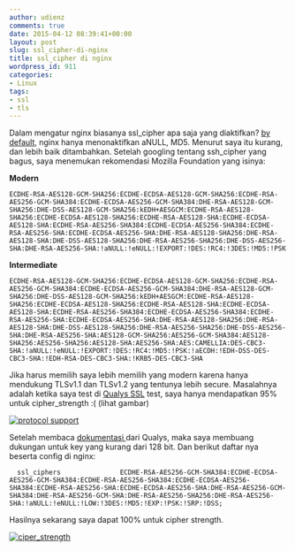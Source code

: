 ```yaml
---
author: udienz
comments: true
date: 2015-04-12 08:39:41+00:00
layout: post
slug: ssl_cipher-di-nginx
title: ssl_cipher di nginx
wordpress_id: 911
categories:
- Linux
tags:
- ssl
- tls
---
```


Dalam mengatur nginx biasanya ssl_cipher apa saja yang diaktifkan? [by default](http://nginx.org/en/docs/http/ngx_http_ssl_module.html#ssl_ciphers), nginx hanya menonaktifkan aNULL, MD5. Menurut saya itu kurang, dan lebih baik ditambahkan. Setelah googling tentang ssh_cipher yang bagus, saya menemukan rekomendasi Mozilla Foundation yang isinya:

**Modern**

```
ECDHE-RSA-AES128-GCM-SHA256:ECDHE-ECDSA-AES128-GCM-SHA256:ECDHE-RSA-AES256-GCM-SHA384:ECDHE-ECDSA-AES256-GCM-SHA384:DHE-RSA-AES128-GCM-SHA256:DHE-DSS-AES128-GCM-SHA256:kEDH+AESGCM:ECDHE-RSA-AES128-SHA256:ECDHE-ECDSA-AES128-SHA256:ECDHE-RSA-AES128-SHA:ECDHE-ECDSA-AES128-SHA:ECDHE-RSA-AES256-SHA384:ECDHE-ECDSA-AES256-SHA384:ECDHE-RSA-AES256-SHA:ECDHE-ECDSA-AES256-SHA:DHE-RSA-AES128-SHA256:DHE-RSA-AES128-SHA:DHE-DSS-AES128-SHA256:DHE-RSA-AES256-SHA256:DHE-DSS-AES256-SHA:DHE-RSA-AES256-SHA:!aNULL:!eNULL:!EXPORT:!DES:!RC4:!3DES:!MD5:!PSK
```

**Intermediate**

```
ECDHE-RSA-AES128-GCM-SHA256:ECDHE-ECDSA-AES128-GCM-SHA256:ECDHE-RSA-AES256-GCM-SHA384:ECDHE-ECDSA-AES256-GCM-SHA384:DHE-RSA-AES128-GCM-SHA256:DHE-DSS-AES128-GCM-SHA256:kEDH+AESGCM:ECDHE-RSA-AES128-SHA256:ECDHE-ECDSA-AES128-SHA256:ECDHE-RSA-AES128-SHA:ECDHE-ECDSA-AES128-SHA:ECDHE-RSA-AES256-SHA384:ECDHE-ECDSA-AES256-SHA384:ECDHE-RSA-AES256-SHA:ECDHE-ECDSA-AES256-SHA:DHE-RSA-AES128-SHA256:DHE-RSA-AES128-SHA:DHE-DSS-AES128-SHA256:DHE-RSA-AES256-SHA256:DHE-DSS-AES256-SHA:DHE-RSA-AES256-SHA:AES128-GCM-SHA256:AES256-GCM-SHA384:AES128-SHA256:AES256-SHA256:AES128-SHA:AES256-SHA:AES:CAMELLIA:DES-CBC3-SHA:!aNULL:!eNULL:!EXPORT:!DES:!RC4:!MD5:!PSK:!aECDH:!EDH-DSS-DES-CBC3-SHA:!EDH-RSA-DES-CBC3-SHA:!KRB5-DES-CBC3-SHA
```

Jika harus memilih saya lebih memilih yang modern karena hanya mendukung TLSv1.1 dan TLSv1.2 yang tentunya lebih secure. Masalahnya adalah ketika saya test di [Qualys SSL](https://www.ssllabs.com/ssltest) test, saya hanya mendapatkan 95% untuk cipher_strength :( (lihat gambar)

[![protocol support](https://blog.mahyudd.in/wp-content/uploads/2015/04/protocol-support-300x123.png)](https://blog.mahyudd.in/wp-content/uploads/2015/04/protocol-support.png)



Setelah membaca [dokumentasi ](https://www.ssllabs.com/downloads/SSL_Server_Rating_Guide.pdf)dari Qualys, maka saya membuang dukungan untuk key yang kurang dari 128 bit. Dan berikut daftar nya beserta config di nginx:



```
  ssl_ciphers               ECDHE-RSA-AES256-GCM-SHA384:ECDHE-ECDSA-AES256-GCM-SHA384:ECDHE-RSA-AES256-SHA384:ECDHE-ECDSA-AES256-SHA384:ECDHE-RSA-AES256-SHA:ECDHE-ECDSA-AES256-SHA:DHE-RSA-AES256-GCM-SHA384:DHE-RSA-AES256-GCM-SHA:DHE-RSA-AES256-SHA256:DHE-RSA-AES256-SHA:!aNULL:!eNULL:!LOW:!3DES:!MD5:!EXP:!PSK:!SRP:!DSS;
```

Hasilnya sekarang saya dapat 100% untuk cipher strength.

[![ciper_strength](https://blog.mahyudd.in/wp-content/uploads/2015/04/ciper_strength.png)](https://blog.mahyudd.in/wp-content/uploads/2015/04/ciper_strength.png)
